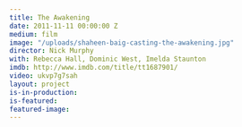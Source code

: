 ```yaml
---
title: The Awakening
date: 2011-11-11 00:00:00 Z
medium: film
image: "/uploads/shaheen-baig-casting-the-awakening.jpg"
director: Nick Murphy
with: Rebecca Hall, Dominic West, Imelda Staunton
imdb: http://www.imdb.com/title/tt1687901/
video: ukvp7g7sah
layout: project
is-in-production: 
is-featured: 
featured-image: 
---
```


